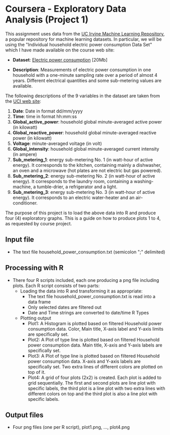 Coursera - Exploratory Data Analysis (Project 1)
================================================
This assignment uses data from
the <a href="http://archive.ics.uci.edu/ml/">UC Irvine Machine
Learning Repository</a>, a popular repository for machine learning
datasets. In particular, we will be using the "Individual household
electric power consumption Data Set" which I have made available on
the course web site:


* <b>Dataset</b>: <a href="https://d396qusza40orc.cloudfront.net/exdata%2Fdata%2Fhousehold_power_consumption.zip">Electric power consumption</a> [20Mb]

* <b>Description</b>: Measurements of electric power consumption in
one household with a one-minute sampling rate over a period of almost
4 years. Different electrical quantities and some sub-metering values
are available.


The following descriptions of the 9 variables in the dataset are taken
from
the <a href="https://archive.ics.uci.edu/ml/datasets/Individual+household+electric+power+consumption">UCI
web site</a>:

<ol>
<li><b>Date</b>: Date in format dd/mm/yyyy </li>
<li><b>Time</b>: time in format hh:mm:ss </li>
<li><b>Global_active_power</b>: household global minute-averaged active power (in kilowatt) </li>
<li><b>Global_reactive_power</b>: household global minute-averaged reactive power (in kilowatt) </li>
<li><b>Voltage</b>: minute-averaged voltage (in volt) </li>
<li><b>Global_intensity</b>: household global minute-averaged current intensity (in ampere) </li>
<li><b>Sub_metering_1</b>: energy sub-metering No. 1 (in watt-hour of active energy). It corresponds to the kitchen, containing mainly a dishwasher, an oven and a microwave (hot plates are not electric but gas powered). </li>
<li><b>Sub_metering_2</b>: energy sub-metering No. 2 (in watt-hour of active energy). It corresponds to the laundry room, containing a washing-machine, a tumble-drier, a refrigerator and a light. </li>
<li><b>Sub_metering_3</b>: energy sub-metering No. 3 (in watt-hour of active energy). It corresponds to an electric water-heater and an air-conditioner.</li>
</ol>

The purpose of this project is to load the above data into R and produce four (4) exploratory graphs. This is a guide on how to produce plots 1 to 4, as requested by course project.

## Input file

* The text file household_power_consumption.txt (semicolon ";" delimited)


## Processing with R

* There four R scripts included, each one producing a png file including plots. Each R script consists of two parts:
  * Loading the data into R and transforming it as appropriate:
    * The text file household_power_consumption.txt is read into a data frame
    * Only selected dates are filtered out
    * Date and Time strings are converted to date/time R Types
  * Plotting output
    * Plot1: A Histogram is plotted based on filtered Household power consumption data. Color, Main title, X-axis label and Y-axis limits are specifically set.
    * Plot2: A Plot of type line is plotted based on filtered Household power consumption data. Main title, X-axis and Y-axis labels are specifically set.
    * Plot3: A Plot of type line is plotted based on filtered Household power consumption data. X-axis and Y-axis labels are specifically set. Two extra lines of different colors are plotted on top of it. 
    * Plot4: A grid of four plots (2x2) is created. Each plot is added to grid sequentially. The first and second plots are line plot with specific labels, the third plot is a line plot with two extra lines with different colors on top and the third plot is also a line plot with specific labels.


## Output files

* Four png files (one per R script), plot1.png, ..., plot4.png
